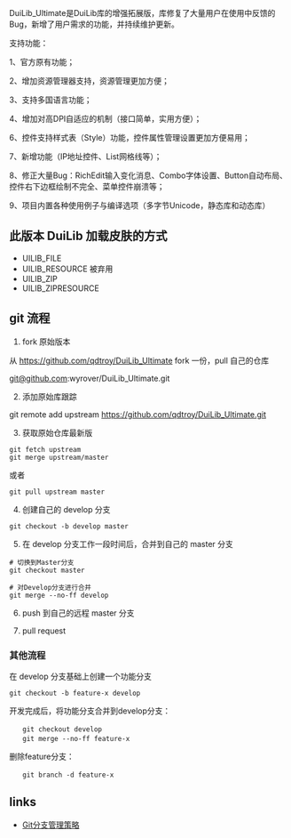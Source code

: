 DuiLib_Ultimate是DuiLib库的增强拓展版，库修复了大量用户在使用中反馈的Bug，新增了用户需求的功能，并持续维护更新。

支持功能：

1、官方原有功能；

2、增加资源管理器支持，资源管理更加方便；

3、支持多国语言功能；

4、增加对高DPI自适应的机制（接口简单，实用方便）；

6、控件支持样式表（Style）功能，控件属性管理设置更加方便易用；

7、新增功能（IP地址控件、List网格线等）；

8、修正大量Bug：RichEdit输入变化消息、Combo字体设置、Button自动布局、控件右下边框绘制不完全、菜单控件崩溃等；

9、项目内置各种使用例子与编译选项（多字节Unicode，静态库和动态库）


## 此版本 DuiLib 加载皮肤的方式

- UILIB_FILE
- UILIB_RESOURCE        被弃用
- UILIB_ZIP
- UILIB_ZIPRESOURCE


## git 流程

1. fork 原始版本

从 https://github.com/qdtroy/DuiLib_Ultimate fork 一份，pull 自己的仓库

git@github.com:wyrover/DuiLib_Ultimate.git

2. 添加原始库跟踪

git remote add upstream https://github.com/qdtroy/DuiLib_Ultimate.git

3. 获取原始仓库最新版

```
git fetch upstream
git merge upstream/master 
```

或者
```
git pull upstream master
```

4. 创建自己的 develop 分支

```
git checkout -b develop master
```


5. 在 develop 分支工作一段时间后，合并到自己的 master 分支

```
# 切换到Master分支
git checkout master

# 对Develop分支进行合并
git merge --no-ff develop
```

6. push 到自己的远程 master 分支


7. pull request


### 其他流程


在 develop 分支基础上创建一个功能分支
```
git checkout -b feature-x develop
```

开发完成后，将功能分支合并到develop分支：
```
　　git checkout develop
　　git merge --no-ff feature-x
```
删除feature分支：
```
　　git branch -d feature-x
```

## links

- [Git分支管理策略](http://www.ruanyifeng.com/blog/2012/07/git.html)